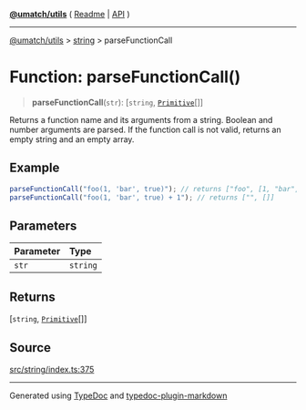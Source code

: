 [**@umatch/utils**](../../README.md) ( [Readme](../../README.md) \| [API](../../API.md) )

---

[@umatch/utils](../../API.md) > [string](../README.md) > parseFunctionCall

# Function: parseFunctionCall()

> **parseFunctionCall**(`str`): [`string`, [`Primitive`](../../index/type-aliases/type-alias.Primitive.md)[]]

Returns a function name and its arguments from a string. Boolean
and number arguments are parsed. If the function call is not
valid, returns an empty string and an empty array.

## Example

```ts
parseFunctionCall("foo(1, 'bar', true)"); // returns ["foo", [1, "bar", true]]
parseFunctionCall("foo(1, 'bar', true) + 1"); // returns ["", []]
```

## Parameters

| Parameter | Type     |
| :-------- | :------- |
| `str`     | `string` |

## Returns

[`string`, [`Primitive`](../../index/type-aliases/type-alias.Primitive.md)[]]

## Source

[src/string/index.ts:375](https://github.com/umatch-oficial/utils/blob/fe3e40a/src/string/index.ts#L375)

---

Generated using [TypeDoc](https://typedoc.org/) and [typedoc-plugin-markdown](https://www.npmjs.com/package/typedoc-plugin-markdown)
